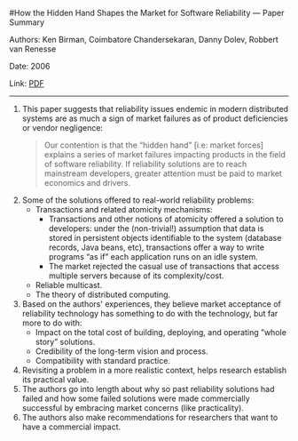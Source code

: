 #How the Hidden Hand Shapes the Market for Software Reliability — Paper Summary


Authors: Ken Birman, Coimbatore Chandersekaran, Danny Dolev, Robbert van Renesse

Date: 2006

Link: [PDF](https://www.cs.huji.ac.il/~dolev/pubs/MarketFailure.pdf)

-----

1. This paper suggests that reliability issues endemic in modern distributed systems are as much a sign of market failures as of product deficiencies or vendor negligence:
    > Our contention is that the “hidden hand” [i.e: market forces] explains a series of market failures impacting products in the field of software reliability.  If reliability solutions are to reach mainstream developers, greater attention must be paid to market economics and drivers. 
2. Some of the solutions offered to real-world reliability problems:
    * Transactions and related atomicity mechanisms:
        * Transactions and other notions of atomicity offered a solution to developers: under the (non-trivial!) assumption that data is stored in persistent objects identifiable to the system (database records, Java beans, etc), transactions offer a way to write programs “as if” each application runs on an idle system.
        * The market rejected the casual use of transactions that access multiple servers because of its complexity/cost.
    * Reliable multicast.
    * The theory of distributed computing.
4. Based on the authors' experiences, they believe market acceptance of reliability technology has something to do with the technology, but far more to do with:
    * Impact on the total cost of building, deploying, and operating ”whole story” solutions.
    * Credibility of the long-term vision and process.
    * Compatibility with standard practice.
5. Revisiting a problem in a more realistic context, helps research establish its practical value.
6. The authors go into length about why so past reliability solutions had failed and how some failed solutions were made commercially successful by embracing market concerns (like practicality).
7. The authors also make recommendations for researchers that want to have a commercial impact.